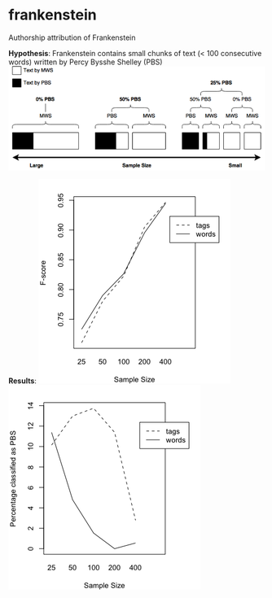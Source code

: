 # frankenstein
Authorship attribution of Frankenstein

**Hypothesis**: Frankenstein contains small chunks of text (< 100 consecutive words) written by Percy Bysshe Shelley (PBS)
![alt text](https://github.com/timjzee/frankenstein/blob/master/sample_size.png?raw=true "Hypothesis")

**Results**:
![alt text](https://github.com/timjzee/frankenstein/blob/master/f_score_trainset.png?raw=true "F-score of cross-validation")
![alt text](https://github.com/timjzee/frankenstein/blob/master/percentage_testset.png?raw=true "Percentage of PBS classification")
